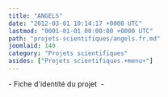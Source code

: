 ```yaml
---
title: "ANGELS"
date: "2012-03-01 10:14:17 +0000 UTC"
lastmod: "0001-01-01 00:00:00 +0000 UTC"
path: "projets-scientifiques/angels.fr.md"
joomlaid: 140
category: "Projets scientifiques"
asides: ["Projets scientifiques.+menu+"]
---
```

\- Fiche d'identité du projet  -

